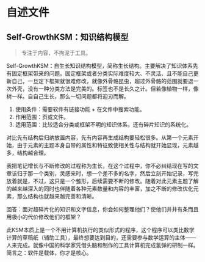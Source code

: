 # 自述文件

## Self-GrowthKSM：知识结构模型

> 专注于内容，不拘泥于工具。

Self-GrowthKSM：自生长知识结构模型，简称生长结构。主要解决了知识体系先有固定框架带来的问题。固定框架或者分类实际难度较大、不灵活、且不能自己更新自己，一旦定下框架就很难修改，就像外骨骼昆虫，超过外骨骼的范围就要退一次外壳，没有一种分类方法是完美的。标签也不是长久之计。但若像植物一样，像树一样。自自己生长，那么一切问题都将迎刃而解。

1. 使用条件：需要软件有链接功能 + 在文件中搜索功能。
2. 作用范围：页或文件。
3. 适用范围：比较适合分类或框架不明的知识体系，还有碎片知识的系统化。

对比先有结构后归纳放置内容，先有内容再生成结构要轻松很多。从第一个元素开始，由于元素的主题本身自带的属性和特征致使相关性与结构就开始显现，元素越多，结构越合理。

我把笔记增长与不断修改的过程称为生长，在这个过程中，你不必纠结现在写的文章该归于那一个类别，灵感来时，想一个差不多的名字，然后立刻开始记录，写完放着就是，不过，这只是一个雏形，后续需要不断的修改。随着对此元素主题了解的越来越深入的同时也伴随着各种元素数量和内容的丰富，加之不断的修改优化元素，那么结构也就越来越完善和清晰。


回答：面对超碎片化的知识和文字信息，你会如何整理他们？使他们井井有条而且用极小的代价修改他们的框架？


此KSM本质上是一个不用计算机执行的类似形式的程序，这个程序可以类比数学计算的草稿纸（辅助工具），最终想要达到目的，还需要参与数学运算的主体——人来完成。就像中国的科学家凭借头脑和制作的工具计算机完成氢弹的研制一样。简言之：软件是载体，你才是核心。

